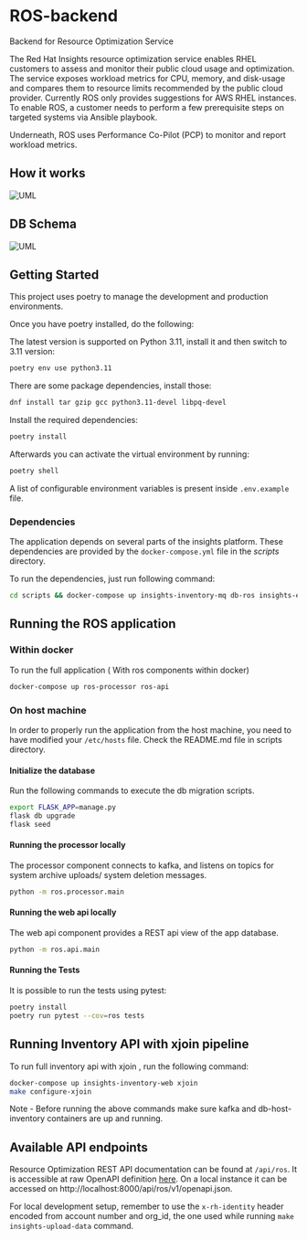 # ROS-backend

Backend for Resource Optimization Service

The Red Hat Insights resource optimization service enables RHEL customers to assess and monitor their public cloud usage and optimization. The service exposes workload metrics for CPU, memory, and disk-usage and compares them to resource limits recommended by the public cloud provider.
Currently ROS only provides suggestions for AWS RHEL instances. To enable ROS, a customer needs to perform a few prerequisite steps on targeted systems via Ansible playbook.

Underneath, ROS uses Performance Co-Pilot (PCP) to monitor and report workload metrics.

## How it works

![UML](http://www.plantuml.com/plantuml/png/dLLDJzj04BtxLuosXruI5zfRX288f1KIa2WcI9H4riQxILROkzP-12Bg_zxPh5qbDU401sI_VJDlPlQDSsuirTOLUMI5pJbCHWaCQFRC9OEnLXatHiWL_CpLIrGYKsIYfDB2UY4YBZ5c2sLExLBf8XPoWv3IsvZx1tCGG8GqOhMsPYQvN0d9IIi-uB7cnkKOlL2lGFRg8V3bncSOv8v7W7-7wHjn2E8pMORobIPjTf2287N8zPsZTCIefGjgUAZXQa0YxBdRFzfj3zRAsEu_60MtkQ8iEXhHxRypb3RKQBOcr8E6smq7RSc301JygF4xPV70vmErXAEQRrXXwIpfmTdx3VSxCqdijkH88Qx4EN96AWJVI9s4-2ncQomlFAVWblffUpYEguPQAhsZpkGJlhgSfuBXwrUjJ8gDMoepdl8DpHsrGia_PybZSZ-yJPFxY_jXlvfZ5GmpYpmamRgReAOu-pqkHAOLyHLhli8i7dOuJugTdUvmZB4SK_WCMUcGy4GknzDqz32S9DU_XrUa0oIEoToJ2rxW97QSs-7jQFBuFaqeJxaUfTExg_eu7JocuyamIQQJuRnJLVEgYZwuhRDkOyiU_E8MQ9Of9otK7SDIgm8cwxJ63Q2PSnurGHX-F7SFBZN7fk4RJ7VN1-6kGCYbmd-Gx5u_btFCjRULlmV_WLcAtFCpfHaW3hJHcaaXzybf6SX1DFvuguv_2uxPl9N6MxGvJ1k7raQgX-fNe9cxTCM2wtu7pudJkJ-QJcx0Ac3gHVgr0AgpjTZmS3N9Zy0L9jNA6zHgnxtpYL-gMYUCekcy1hDSEUQnZM3S3vRG5-FD5JOcGAKhhL8U5SpN8bY_sb_BJFFTMYBs__gXz_Qkj3NBpnjb9YyOG-e3rsAvRHoR2WPKCb1wXOy-gErQyonaIJKjOA1UnvGn_vDqUd8IdNF9N97_1G00)

## DB Schema
![UML](http://www.plantuml.com/plantuml/png/tLJDRjmW4BxxARXLgfeyG1L5KLJrqaEhvW4GXjdrDC1G63PritdtOfDQ45chdkk39Rxlcny-HdENM4NEpWwCR45y__eWxfL-16_4ftlne2TmQdWd9ZGWU0AH0l7ViyQeBGpbg4w4HeH8emMNn1Fo99G_MZ12HtfAuW30Gtf47rHKJbZqm7C0GP4d6WRmZ3mBLQ97rF84CI5vyJm8yVxr87rsukRcsvVRM_5HeEVXPOkBarHQK_QSQWoQNYh4rLNvlOeAoF1hGIaU9PfwRXC6Y0UAJdaDCaGwe8MQECs9mSdz_5rO14rnIVqZaH_Va9dHuc_5IBvHH0WKMHh5K5161ucL2uKfTnyXIZgiQPq3RzRWjDLFNADEAkf9nO9GALX4_YXhqssXR45EM4e1AxIfxJAX1Az62wQW8v7zK52c8BNo1arVfMSMhr0llA5SCbmsj3IGcE9yqTZ2jAvKhZNd_xQ-SR1cIfV6cqkqv-hXvvP5VmA_U5s7FMSq1TMMibbUuuG6OdS1WobODKklN7-pmq_ZEm1zujLNdaChRMrf40joC_UDqH6EIFvVVTGXoxL2wjkXFTI1AvVVOuwHSjWUeR5xUQUBowI-99hUDqWwObY7Qrio4LJgpubixZMQlC46QZhfnqvMGourLhtQ6OCI2aQESzFAccmJw0YhHF6Rjyd1x14lG_bgkIHUwFhwV6vtyKQTpmkrjmGkIlezqKdfUT-NuQu0sTa_)
## Getting Started

This project uses poetry to manage the development and production environments.

Once you have poetry installed, do the following:

The latest version is supported on Python 3.11, install it and then switch to 3.11 version:
```bash
poetry env use python3.11
```

There are some package dependencies, install those:
```bash
dnf install tar gzip gcc python3.11-devel libpq-devel
```

Install the required dependencies:
```bash
poetry install
```

Afterwards you can activate the virtual environment by running:
```bash
poetry shell
```

A list of configurable environment variables is present inside `.env.example` file.

### Dependencies
The application depends on several parts of the insights platform. These dependencies are provided by the 
`docker-compose.yml` file in the *scripts* directory.

To run the dependencies, just run following command:
```bash
cd scripts && docker-compose up insights-inventory-mq db-ros insights-engine
```
## Running the ROS application
### Within docker
To run the full application ( With ros components within docker)
```bash
docker-compose up ros-processor ros-api
```

### On host machine
In order to properly run the application from the host machine, you need to have modified your `/etc/hosts` file. Check the
README.md file in scripts directory.

#### Initialize the database
Run the following commands to execute the db migration scripts.
```bash
export FLASK_APP=manage.py
flask db upgrade
flask seed
```

#### Running the processor locally
The processor component connects to kafka, and listens on topics for system archive uploads/ system deletion messages.
```bash
python -m ros.processor.main
```

#### Running the web api locally
The web api component provides a REST api view of the app database.
```bash
python -m ros.api.main
```

#### Running the Tests
It is possible to run the tests using pytest:
```bash
poetry install
poetry run pytest --cov=ros tests
```

## Running Inventory API with xjoin pipeline
To run full inventory api with xjoin , run the following command:
```bash
docker-compose up insights-inventory-web xjoin
make configure-xjoin 
```
Note - Before running the above commands make sure kafka and db-host-inventory containers are up and running.

## Available API endpoints

Resource Optimization REST API documentation can be found at `/api/ros`. It is accessible at raw OpenAPI definition [here](https://raw.githubusercontent.com/RedHatInsights/ros-backend/refs/heads/main/ros/openapi/openapi.json).
On a local instance it can be accessed on http://localhost:8000/api/ros/v1/openapi.json.

For local development setup, remember to use the `x-rh-identity` header encoded from account number and org_id, the one used while running `make insights-upload-data` command.
